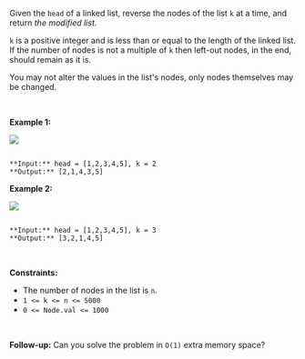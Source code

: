 Given the `head` of a linked list, reverse the nodes of the list `k` at a time, and return *the modified list*.


`k` is a positive integer and is less than or equal to the length of the linked list. If the number of nodes is not a multiple of `k` then left-out nodes, in the end, should remain as it is.


You may not alter the values in the list's nodes, only nodes themselves may be changed.


 


**Example 1:**


![](https://assets.leetcode.com/uploads/2020/10/03/reverse_ex1.jpg)

```

**Input:** head = [1,2,3,4,5], k = 2
**Output:** [2,1,4,3,5]

```

**Example 2:**


![](https://assets.leetcode.com/uploads/2020/10/03/reverse_ex2.jpg)

```

**Input:** head = [1,2,3,4,5], k = 3
**Output:** [3,2,1,4,5]

```

 


**Constraints:**


* The number of nodes in the list is `n`.
* `1 <= k <= n <= 5000`
* `0 <= Node.val <= 1000`


 


**Follow-up:** Can you solve the problem in `O(1)` extra memory space?


